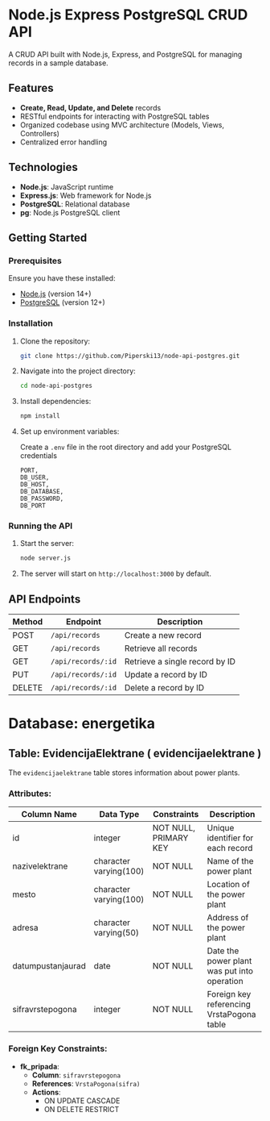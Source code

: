 # Node.js Express PostgreSQL CRUD API

A CRUD API built with Node.js, Express, and PostgreSQL for managing records in a sample database.

## Features

- **Create, Read, Update, and Delete** records
- RESTful endpoints for interacting with PostgreSQL tables
- Organized codebase using MVC architecture (Models, Views, Controllers)
- Centralized error handling

## Technologies

- **Node.js**: JavaScript runtime
- **Express.js**: Web framework for Node.js
- **PostgreSQL**: Relational database
- **pg**: Node.js PostgreSQL client

## Getting Started

### Prerequisites

Ensure you have these installed:

- [Node.js](https://nodejs.org/) (version 14+)
- [PostgreSQL](https://www.postgresql.org/) (version 12+)

### Installation

1. Clone the repository:

    ```bash
    git clone https://github.com/Piperski13/node-api-postgres.git

    ```

2. Navigate into the project directory:

    ```bash
    cd node-api-postgres
    ```

3. Install dependencies:

    ```bash
    npm install
    ```

4. Set up environment variables:

   Create a `.env` file in the root directory and add your PostgreSQL credentials

    ```plaintext
    PORT,
    DB_USER,
    DB_HOST,
    DB_DATABASE,
    DB_PASSWORD,
    DB_PORT
    ```
    
### Running the API

1. Start the server:

    ```bash
    node server.js
    ```

2. The server will start on `http://localhost:3000` by default.

## API Endpoints

| Method | Endpoint               | Description           |
| ------ | ----------------------- | --------------------- |
| POST   | `/api/records`          | Create a new record   |
| GET    | `/api/records`          | Retrieve all records  |
| GET    | `/api/records/:id`      | Retrieve a single record by ID |
| PUT    | `/api/records/:id`      | Update a record by ID |
| DELETE | `/api/records/:id`      | Delete a record by ID |


# Database: energetika

## Table: EvidencijaElektrane ( evidencijaelektrane )

The `evidencijaelektrane` table stores information about power plants.

### Attributes:

| Column Name              | Data Type               | Constraints                       | Description                                |
|-------------------------|------------------------|----------------------------------|--------------------------------------------|
| id                      | integer                | NOT NULL, PRIMARY KEY            | Unique identifier for each record          |
| nazivelektrane         | character varying(100) | NOT NULL                         | Name of the power plant                    |
| mesto                   | character varying(100) | NOT NULL                         | Location of the power plant                |
| adresa                  | character varying(50)  | NOT NULL                         | Address of the power plant                 |
| datumpustanjaurad      | date                   | NOT NULL                         | Date the power plant was put into operation|
| sifravrstepogona       | integer                | NOT NULL                         | Foreign key referencing VrstaPogona table  |

### Foreign Key Constraints:

- **fk_pripada**: 
  - **Column**: `sifravrstepogona`
  - **References**: `VrstaPogona(sifra)`
  - **Actions**: 
    - ON UPDATE CASCADE
    - ON DELETE RESTRICT

